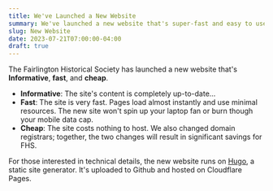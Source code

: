 ```yaml
---
title: We've Launched a New Website
summary: We've launched a new website that's super-fast and easy to use.
slug: New Website
date: 2023-07-21T07:00:00-04:00
draft: true
---
```


The Fairlington Historical Society has launched a new website that's **Informative**, **fast**, and **cheap**.

- **Informative**: The site's content is completely up-to-date...
- **Fast**: The site is very fast. Pages load almost instantly and use minimal resources. The new site won't spin up your laptop fan or burn though your mobile data cap.
- **Cheap**: The site costs nothing to host. We also changed domain registrars; together, the two changes will result in significant savings for FHS.

For those interested in technical details, the new website runs on [Hugo](https://en.wikipedia.org/wiki/Hugo_(software)), a static site generator. It's uploaded to Github and hosted on Cloudflare Pages.